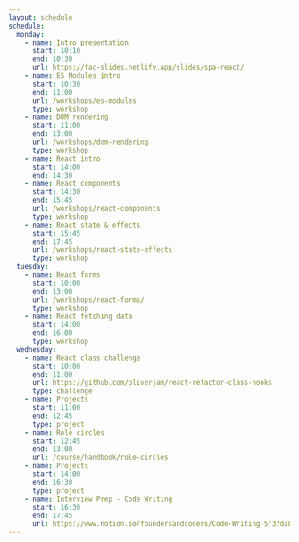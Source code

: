 ```yaml
---
layout: schedule
schedule:
  monday:
    - name: Intro presentation
      start: 10:10
      end: 10:30
      url: https://fac-slides.netlify.app/slides/spa-react/
    - name: ES Modules intro
      start: 10:30
      end: 11:00
      url: /workshops/es-modules
      type: workshop
    - name: DOM rendering
      start: 11:00
      end: 13:00
      url: /workshops/dom-rendering
      type: workshop
    - name: React intro
      start: 14:00
      end: 14:30
    - name: React components
      start: 14:30
      end: 15:45
      url: /workshops/react-components
      type: workshop
    - name: React state & effects
      start: 15:45
      end: 17:45
      url: /workshops/react-state-effects
      type: workshop
  tuesday:
    - name: React forms
      start: 10:00
      end: 13:00
      url: /workshops/react-forms/
      type: workshop
    - name: React fetching data
      start: 14:00
      end: 16:00
      type: workshop
  wednesday:
    - name: React class challenge
      start: 10:00
      end: 11:00
      url: https://github.com/oliverjam/react-refactor-class-hooks
      type: challenge
    - name: Projects
      start: 11:00
      end: 12:45
      type: project
    - name: Role circles
      start: 12:45
      end: 13:00
      url: /course/handbook/role-circles
    - name: Projects
      start: 14:00
      end: 16:30
      type: project
    - name: Interview Prep - Code Writing
      start: 16:30
      end: 17:45
      url: https://www.notion.so/foundersandcoders/Code-Writing-5f37dabeebc149309d8b8198304288b9/
---
```

